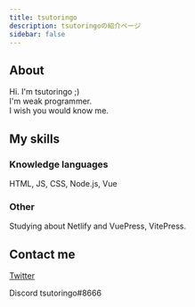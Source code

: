 ```yaml
---
title: tsutoringo
description: tsutoringoの紹介ページ
sidebar: false
---
```



## About

Hi. I'm tsutoringo ;) <br>
I'm weak programmer. <br>
I wish you would know me.<br>

## My skills

### Knowledge languages

HTML, JS, CSS, Node.js, Vue

### Other

Studying about Netlify and VuePress, VitePress.

## Contact me

[Twitter](https://twitter.com/tsutoringo)

Discord tsutoringo#8666

<item-sprite name="netherite-helmet" :scale="1.8"/><br>
<item-sprite name="netherite-chestplate" :scale="1.8"/><br>
<item-sprite name="netherite-leggings" :scale="1.8"/><br>
<item-sprite name="netherite-boots" :scale="1.8"/>

